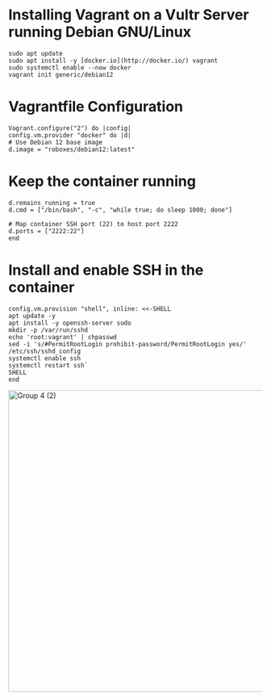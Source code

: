 
# Installing Vagrant on a Vultr Server running Debian GNU/Linux
    sudo apt update
    sudo apt install -y [docker.io](http://docker.io/) vagrant
    sudo systemctl enable --now docker
    vagrant init generic/debian12

# Vagrantfile Configuration
    Vagrant.configure("2") do |config|
    config.vm.provider "docker" do |d|
    # Use Debian 12 base image
    d.image = "roboxes/debian12:latest"

 # Keep the container running
    d.remains_running = true 
    d.cmd = ["/bin/bash", "-c", "while true; do sleep 1000; done"]

    # Map container SSH port (22) to host port 2222
    d.ports = ["2222:22"]
    end
  
# Install and enable SSH in the container
    config.vm.provision "shell", inline: <<-SHELL
    apt update -y
    apt install -y openssh-server sudo
    mkdir -p /var/run/sshd
    echo 'root:vagrant' | chpasswd
    sed -i 's/#PermitRootLogin prohibit-password/PermitRootLogin yes/' /etc/ssh/sshd_config
    systemctl enable ssh
    systemctl restart ssh`
    SHELL
    end

<img width="668" height="598" alt="Group 4 (2)" src="https://github.com/user-attachments/assets/4960c8da-bce0-48bf-a958-8a11b6308720" />

